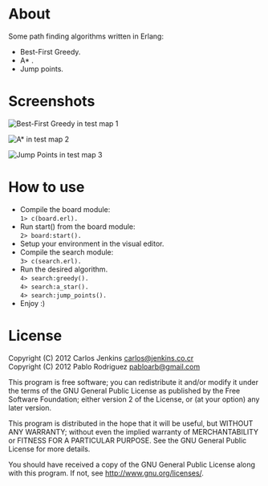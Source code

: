 About
=====

Some path finding algorithms written in Erlang:

- Best-First Greedy.
- A* .
- Jump points.


Screenshots
===========

![Best-First Greedy in test map 1](https://raw.github.com/carlos-jenkins/path-finding/master/tests/test1_greedy.png "Best-First Greedy in test map 1")

![A* in test map 2](https://raw.github.com/carlos-jenkins/path-finding/master/tests/test2_a_star.png "A* in test map 2")

![Jump Points in test map 3](https://raw.github.com/carlos-jenkins/path-finding/master/tests/test3_jump_points.png "Jump Points in test map 3")


How to use
==========

- Compile the board module:  
    ``1> c(board.erl).``
- Run start() from the board module:  
    ``2> board:start().``
- Setup your environment in the visual editor.
- Compile the search module:  
    ``3> c(search.erl).``
- Run the desired algorithm.  
    ``4> search:greedy().``  
    ``4> search:a_star().``  
    ``4> search:jump_points().``
- Enjoy :)


License
=======

Copyright (C) 2012 Carlos Jenkins <carlos@jenkins.co.cr>  
Copyright (C) 2012 Pablo Rodriguez <pabloarb@gmail.com>

This program is free software; you can redistribute it and/or modify
it under the terms of the GNU General Public License as published by
the Free Software Foundation; either version 2 of the License, or
(at your option) any later version.

This program is distributed in the hope that it will be useful,
but WITHOUT ANY WARRANTY; without even the implied warranty of
MERCHANTABILITY or FITNESS FOR A PARTICULAR PURPOSE.  See the
GNU General Public License for more details.

You should have received a copy of the GNU General Public License
along with this program.  If not, see <http://www.gnu.org/licenses/>.

